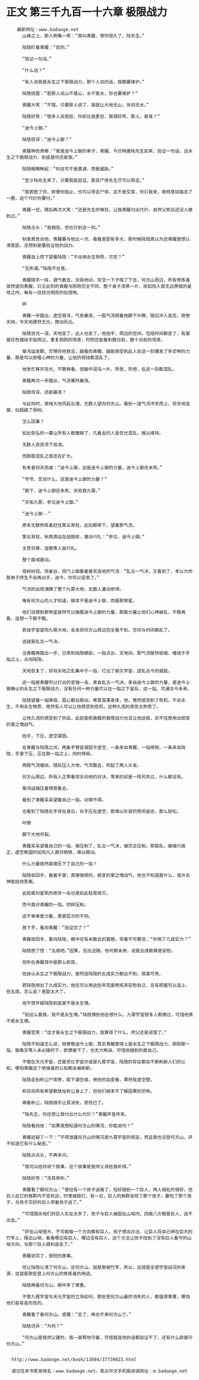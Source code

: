 # 正文 第三千九百一十六章 极限战力
        最新网址：www.badaoge.net
          山峰之上，那人咧嘴一笑：“我叫青醒，等你很久了，陆先生。”
      
          陆隐盯着青醒：“目的。”
      
          “验证一句话。”
      
          “什么话？”
      
          “有人说我是永生之下极限战力，那个人说的话，我都要维护。”
      
          陆隐挑眉：“若那人说山不是山，水不是水，你也要维护？”
      
          青醒大笑：“不错，只要那人说了，我就让大地无山，世间无水。”
      
          陆隐好笑：“很多人说我狂，你却比我更狂，我很好奇，那人，是谁？”
      
          “迷今上御。”
      
          陆隐惊讶：“迷今上御？”
      
          青醒神色肃穆：“我是迷今上御的弟子，青醒，今日特邀陆先生前来，验证一句话，这永生之下极限战力，到底是你还是我。”
      
          陆隐眼睛眯起：“你这可不是邀请，而是威胁。”
      
          “至少陆先生来了，只要我能验证，那具尸体先生尽可以带走。”
      
          “我若胜了你，即便你阻止，也可以带走尸体，这不是交易，你引我来，我特意绕路走了一圈，这个代价你要付。”
      
          青醒一怔，随后再次大笑：“还是先生你够狂，让我青醒付出代价，自师父死后还没人做到过。”
      
          陆隐点头：“我相信，但也只到这一刻。”
      
          秋南真告诉他，青醒要与他比一次，看看差距有多大，那时候陆隐真以为这青醒是想认清差距，没想到是要验证他的战力。
      
          青醒自上而下望着陆隐：“不动用永生物质，可否？”
      
          “无所谓。”陆隐不在意。
      
          青醒随手一挥，酒气散去，天摇地动，天空一下子暗了下去，何方山周边，所有修炼者骇然望向青醒，只见此刻的青醒与刚刚完全不同，整个身子漆黑一片，宛如陷入那无边黑暗的星穹之内，唯有一双目光明亮的似怪物。
      
          砰
      
          青醒一步踏出，虚空悬浮，气息暴涨，一股气流顺着他脚下升腾，随后冲入高空，席卷天地，令天地骤然无光，搅动风云。
      
          陆隐目光一凛，天地变了，此人也变了，他抬手，周边的空间，包括时间都变了，有屡屡灰色缠绕手指而过，重复刚刚的场景，时而还能看到数日前，数十日前的场景。
      
          章鸿运发颤，恐惧将他吞没，越看向青醒，越能感受到此人在这一刻爆发了多恐怖的力量，那是可以吞噬心神的力量，让他的视线都混乱了。
      
          他急忙移开目光，不敢再看，但脑中混沌一片，所思，所想，在这一刻都混乱。
      
          青醒再次一步踏出，气流蓦然暴涨。
      
          陆隐惊讶，还能暴涨？
      
          与此同时，南域大地风起云涌，无数人望向何方山，看到一道气流冲天而上，将天地连接，似超越了母树。
      
          怎么回事？
      
          如此恢弘的一幕让所有人都傻眼了，凡看去的人皆目光混乱，难以维持。
      
          无数人双目流下血泪。
      
          而那股混乱之感还在扩大。
      
          有老者仰天悲戚：“迷今上御，这是迷今上御的力量，迷今上御还未死。”
      
          “爷爷，您说什么，这是迷今上御的力量？”
      
          “跪下，迷今上御还未死，天佑我九霄。”
      
          “天佑九霄，参见迷今上御。”
      
          “迷今上御--”
      
          原本无数修炼者赶往第五宵柱，此刻都停下，望着那气流。
      
          第五宵柱，秋南真站在战鼓前，激动行礼：“参见，迷今上御。”
      
          太苍剑尊，连敬等人皆行礼。
      
          整个南域震动。
      
          母树树冠，惊雀台，惊门上御看着接天连地的气流：“乱古一气决，又看到了，本以为你那弟子终生不会再出手，迷今，你可以安息了。”
      
          气流的出现沸腾了整个九霄大地，无数人激动参拜。
      
          唯有何方山的人才知道，根本不是迷今上御，而是那煞星。
      
          他们没想到那煞星居然可以施展迷今上御的力量，那股力量让他们心神崩乱，不敢再看，连想一下都不敢。
      
          若自宇宙望向九霄大地，会发现何方山周边完全看不到，空间与时间都乱了。
      
          这就是乱古一气决。
      
          当青醒再踏出一步，已来到陆隐眼前，一指点出，天地间，那气流陡然收缩，缠绕于手指之上，点向陆隐。
      
          天地恢复了，却将天地之乱集中于一指，打出了崩灭宇宙，逆乱古今的威能。
      
          这一指是青醒可以打出的至强一击，来自乱古一气决，来自迷今上御的力量，是迷今上御确认的永生之下极限战力，没有任何一种力量可以在一指之下留存，这一指，可通古今未来。
      
          陆隐望着一指降临，眉心都在跳动，寒意笼罩身体，他，竟然感受到了危机，不达永生，不用永生物质，竟然有人可以让他感受到危机，这种久违的感觉太熟悉了。
      
          让他久违的感受到了热血，此前星帆施展的极限战力也没让他这般，忍不住想用出蜕变的掌之境战气。
      
          抬手，下压，虚空凝固。
      
          在青醒与陆隐之间，两条手臂皆凝固于虚空，一条来自青醒，一指停顿，一条来自陆隐，手掌下压，压在那一指之上，同时停顿。
      
          两股气流缠绕，随后压入大地，气流散去，吹起了两人头发。
      
          何方山周边，所有人正等着惊天动地的对决，等来的却是一阵风吹过，什么都没有。
      
          章鸿运强压着惧意看去。
      
          看到了青醒呆呆望着自己一指，动弹不得。
      
          也看到了陆隐左手背在身后，右手压在虚空，那难以形容的悠闲姿态，那么轻松。
      
          咔擦
      
          脚下大地开裂。
      
          青醒呆呆望着自己的一指，被压制了，乱古一气决，被完全压制，那股乱，被强行拨正，虚空稳固的如同凡人面对钢铁，难以撼动。
      
          什么力量居然直接压下了自己的一指？
      
          陆隐收回手，看着手掌，真够强悍的，蜕变的掌之境战气，他也不知道是什么，或许古神能给他答案。
      
          此前面对星帆的绝世一击也是如此轻易熄灭。
      
          而今面对青醒的一指，同样压制。
      
          这不单单是力量，更是层次的不同。
      
          放下手，看向青醒：“验证完了？”
      
          青醒收回手，看向陆隐，眼中还有未散去的震撼，带着不可置信：“你用了几成实力？”
      
          陆隐想了想：“五成吧。”因果，言出法随，他可都未用，说是五成都算是安慰。
      
          但听在青醒耳中是那么刺耳。
      
          他自认永生之下极限战力，居然连陆隐的五成实力都达不到，简直可笑。
      
          若陆隐用出了九成实力，他还可以用这些年荒废修炼来安慰自己，总有把握可以追上，但五成，怎么追？差距太大了。
      
          他不禁怀疑陆隐到底是不是永生境。
      
          “别这么看我，我不是永生境。”陆隐猜到他在想什么，九霄宇宙很多人都猜过，可惜他真不是永生境。
      
          青醒苦笑：“这才是永生之下极限战力，我算得了什么，师父还是说错了。”
      
          陆隐不知道怎么说，他尊敬迷今上御，其实青醒算得上是永生之下极限战力，刚刚那一指，御桑天等人未必接的下，即便接下了，也无力再战，可惜他碰到的是自己。
      
          不管在天元宇宙，还是灵化宇宙亦或是九霄宇宙，陆隐的存在都在不断刷新人们的认知，哪怕青醒这个绝强者的认知都会被刷新。
      
          陆隐走到称公尸体旁，取下凝空戒，用他的血查看，果然有虚空壁。
      
          称氏将所有希望都放在称公身上了，但他们根本不了解因果的恐怖。
      
          再看称公，陆隐随手让其消失，恩怨已了。
      
          “陆先生，你还想让我付出什么代价？”青醒声音传来。
      
          陆隐看向他：“如果我想知道何方山的情况，你能说吗？”
      
          青醒迟疑了一下：“不得泄露何方山的情况是九霄宇宙的规定，而且我也没登何方山，并不知道它有什么秘密。”
      
          陆隐点点头，不再多问。
      
          “我可以给你讲个故事，这个故事是我师父讲给我听得。”
      
          陆隐好奇：“洗耳恭听。”
      
          青醒看了眼何方山：“曾经有一个孩子迷路了，恰好碰到一个巨人，两人相处的很好，但巨人在它的族群内不受欢迎，时常被殴打，有一日，巨人的族群发现了那个孩子，要吃了那个孩子，与孩子交好的巨人带着孩子逃了。”
      
          “可惜围杀他们的巨人实在太多了，孩子与巨人被困在山坳内，四面八方都是巨人，逃不出去。”
      
          “好在山坳很大，不可能每一个方向都有巨人，孩子想出办法，让巨人将自己绑在巨大的竹竿上，探出山坳，看看哪边有巨人，哪边没有巨人，这个方法让孩子找到了没有巨人看守的山坳方向，与那个巨人顺利逃走了。”
      
          青醒说完了，很短的故事。
      
          但让陆隐认清了何方山，这何方山，就是那根竹竿，所以，这就是全感宇宙战况的来源，这就是那些登上何方山的修炼者的用途。
      
          陆隐再看何方山，眼中多了尊重。
      
          不管九霄宇宙与天元宇宙的立场如何，那些登何方山最终消失的人，都值得尊重，哪怕他们各有各的目的。
      
          青醒看了看何方山，感慨：“走了，再也不来何方山了。”
      
          陆隐诧异：“为何？”
      
          “何方山是我师父建的，我一直帮他守着，可惜我连他的话都验证不了，还有什么颜面守何方山。”
      
      
      http://www.badaoge.net/book/13084/37739823.html
      
      请记住本书首发域名：www.badaoge.net。笔尖中文手机版阅读网址：m.badaoge.net